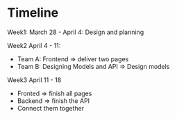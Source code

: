 # Timeline 

Week1: March 28 - April 4: Design and planning 

Week2 April 4 - 11: 

- Team A: Frontend => deliver two pages 
- Team B: Designing Models and API => Design models 

Week3 April 11 - 18 

- Fronted => finish all pages
- Backend => finish the API
- Connect them together 

